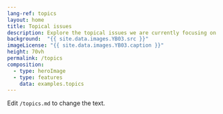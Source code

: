 ```yaml
---
lang-ref: topics
layout: home
title: Topical issues
description: Explore the topical issues we are currently focusing on
background:  "{{ site.data.images.YB03.src }}"
imageLicense: "{{ site.data.images.YB03.caption }}"
height: 70vh
permalink: /topics
composition:
  - type: heroImage
  - type: features
    data: examples.topics
---
```


Edit `/topics.md` to change the text.
